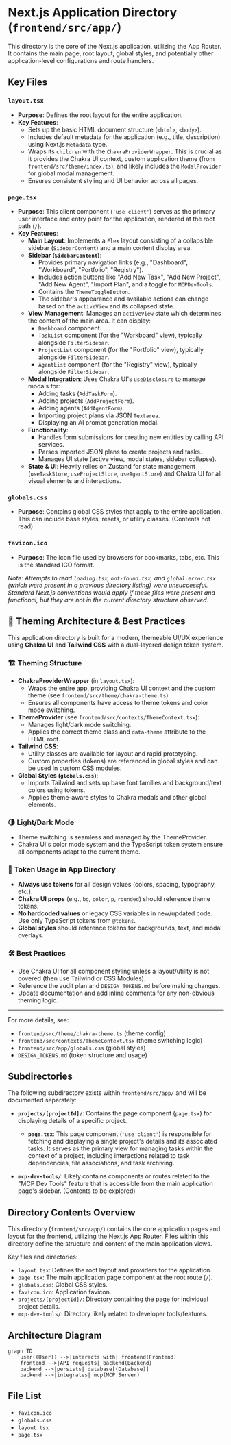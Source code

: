 # Next.js Application Directory (`frontend/src/app/`)

This directory is the core of the Next.js application, utilizing the App Router. It contains the main page, root layout, global styles, and potentially other application-level configurations and route handlers.

## Key Files

### `layout.tsx`

- **Purpose**: Defines the root layout for the entire application.
- **Key Features**:
  - Sets up the basic HTML document structure (`<html>`, `<body>`).
  - Includes default metadata for the application (e.g., title, description) using Next.js `Metadata` type.
  - Wraps its `children` with the `ChakraProviderWrapper`. This is crucial as it provides the Chakra UI context, custom application theme (from `frontend/src/theme/index.ts`), and likely includes the `ModalProvider` for global modal management.
  - Ensures consistent styling and UI behavior across all pages.

### `page.tsx`

- **Purpose**: This client component (`'use client'`) serves as the primary user interface and entry point for the application, rendered at the root path (`/`).
- **Key Features**:
  - **Main Layout**: Implements a `Flex` layout consisting of a collapsible sidebar (`SidebarContent`) and a main content display area.
  - **Sidebar (`SidebarContent`)**:
    - Provides primary navigation links (e.g., "Dashboard", "Workboard", "Portfolio", "Registry").
    - Includes action buttons like "Add New Task", "Add New Project", "Add New Agent", "Import Plan", and a toggle for `MCPDevTools`.
    - Contains the `ThemeToggleButton`.
    - The sidebar's appearance and available actions can change based on the `activeView` and its collapsed state.
  - **View Management**: Manages an `activeView` state which determines the content of the main area. It can display:
    - `Dashboard` component.
    - `TaskList` component (for the "Workboard" view), typically alongside `FilterSidebar`.
    - `ProjectList` component (for the "Portfolio" view), typically alongside `FilterSidebar`.
    - `AgentList` component (for the "Registry" view), typically alongside `FilterSidebar`.
  - **Modal Integration**: Uses Chakra UI's `useDisclosure` to manage modals for:
    - Adding tasks (`AddTaskForm`).
    - Adding projects (`AddProjectForm`).
    - Adding agents (`AddAgentForm`).
    - Importing project plans via JSON `Textarea`.
    - Displaying an AI prompt generation modal.
  - **Functionality**:
    - Handles form submissions for creating new entities by calling API services.
    - Parses imported JSON plans to create projects and tasks.
    - Manages UI state (active view, modal states, sidebar collapse).
  - **State & UI**: Heavily relies on Zustand for state management (`useTaskStore`, `useProjectStore`, `useAgentStore`) and Chakra UI for all visual elements and interactions.

### `globals.css`

- **Purpose**: Contains global CSS styles that apply to the entire application. This can include base styles, resets, or utility classes. (Contents not read)

### `favicon.ico`

- **Purpose**: The icon file used by browsers for bookmarks, tabs, etc. This is the standard ICO format.

_Note: Attempts to read `loading.tsx`, `not-found.tsx`, and `global.error.tsx` (which were present in a previous directory listing) were unsuccessful. Standard Next.js conventions would apply if these files were present and functional, but they are not in the current directory structure observed._

## 🎨 Theming Architecture & Best Practices

This application directory is built for a modern, themeable UI/UX experience using **Chakra UI** and **Tailwind CSS** with a dual-layered design token system.

### 🏗️ Theming Structure

- **ChakraProviderWrapper** (in `layout.tsx`):
  - Wraps the entire app, providing Chakra UI context and the custom theme (see `frontend/src/theme/chakra-theme.ts`).
  - Ensures all components have access to theme tokens and color mode switching.
- **ThemeProvider** (see `frontend/src/contexts/ThemeContext.tsx`):
  - Manages light/dark mode switching.
  - Applies the correct theme class and `data-theme` attribute to the HTML root.
- **Tailwind CSS**:
  - Utility classes are available for layout and rapid prototyping.
  - Custom properties (tokens) are referenced in global styles and can be used in custom CSS modules.
- **Global Styles (`globals.css`)**:
  - Imports Tailwind and sets up base font families and background/text colors using tokens.
  - Applies theme-aware styles to Chakra modals and other global elements.

### 🌗 Light/Dark Mode

- Theme switching is seamless and managed by the ThemeProvider.
- Chakra UI's color mode system and the TypeScript token system ensure all components adapt to the current theme.

### 🧩 Token Usage in App Directory

- **Always use tokens** for all design values (colors, spacing, typography, etc.).
- **Chakra UI props** (e.g., `bg`, `color`, `p`, `rounded`) should reference theme tokens.
- **No hardcoded values** or legacy CSS variables in new/updated code. Use only TypeScript tokens from `@tokens`.
- **Global styles** should reference tokens for backgrounds, text, and modal overlays.

### 🛠️ Best Practices

- Use Chakra UI for all component styling unless a layout/utility is not covered (then use Tailwind or CSS Modules).
- Reference the audit plan and `DESIGN_TOKENS.md` before making changes.
- Update documentation and add inline comments for any non-obvious theming logic.

---

For more details, see:

- `frontend/src/theme/chakra-theme.ts` (theme config)
- `frontend/src/contexts/ThemeContext.tsx` (theme switching logic)
- `frontend/src/app/globals.css` (global styles)
- `DESIGN_TOKENS.md` (token structure and usage)

## Subdirectories

The following subdirectory exists within `frontend/src/app/` and will be documented separately:

*   **`projects/[projectId]/`**: Contains the page component (`page.tsx`) for displaying details of a specific project.
    *   **`page.tsx`**: This page component (`'use client'`) is responsible for fetching and displaying a single project's details and its associated tasks. It serves as the primary view for managing tasks within the context of a project, including interactions related to task dependencies, file associations, and task archiving.

*   **`mcp-dev-tools/`**: Likely contains components or routes related to the "MCP Dev Tools" feature that is accessible from the main application page's sidebar. (Contents to be explored)

## Directory Contents Overview

This directory (`frontend/src/app/`) contains the core application pages and layout for the frontend, utilizing the Next.js App Router. Files within this directory define the structure and content of the main application views.

Key files and directories:

*   `layout.tsx`: Defines the root layout and providers for the application.
*   `page.tsx`: The main application page component at the root route (`/`).
*   `globals.css`: Global CSS styles.
*   `favicon.ico`: Application favicon.
*   `projects/[projectId]/`: Directory containing the page for individual project details.
*   `mcp-dev-tools/`: Directory likely related to developer tools/features.

## Architecture Diagram
```mermaid
graph TD
    user((User)) -->|interacts with| frontend(Frontend)
    frontend -->|API requests| backend(Backend)
    backend -->|persists| database[(Database)]
    backend -->|integrates| mcp(MCP Server)
```

<!-- File List Start -->
## File List

- `favicon.ico`
- `globals.css`
- `layout.tsx`
- `page.tsx`

<!-- File List End -->

